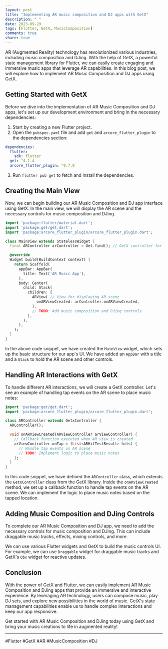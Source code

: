 ```yaml
---
layout: post
title: "Implementing AR music composition and DJ apps with GetX"
description: " "
date: 2023-09-29
tags: [Flutter, GetX, MusicComposition]
comments: true
share: true
---
```


AR (Augmented Reality) technology has revolutionized various industries, including music composition and DJing. With the help of GetX, a powerful state management library for Flutter, we can easily create engaging and immersive music apps that leverage AR capabilities. In this blog post, we will explore how to implement AR Music Composition and DJ apps using GetX.

## Getting Started with GetX

Before we dive into the implementation of AR Music Composition and DJ apps, let's set up our development environment and bring in the necessary dependencies:

1. Start by creating a new Flutter project.
2. Open the `pubspec.yaml` file and add `get` and `arcore_flutter_plugin` to the dependencies section:

```yaml
dependencies:
  flutter:
    sdk: flutter
  get: ^4.1.4
  arcore_flutter_plugin: ^0.7.0
```

3. Run `flutter pub get` to fetch and install the dependencies.

## Creating the Main View

Now, we can begin building our AR Music Composition and DJ app interface using GetX. In the main view, we will display the AR scene and the necessary controls for music composition and DJing.

```dart
import 'package:flutter/material.dart';
import 'package:get/get.dart';
import 'package:arcore_flutter_plugin/arcore_flutter_plugin.dart';

class MainView extends StatelessWidget {
  final ARController arController = Get.find(); // GetX controller for AR interaction

  @override
  Widget build(BuildContext context) {
    return Scaffold(
      appBar: AppBar(
        title: Text('AR Music App'),
      ),
      body: Center(
        child: Stack(
          children: [
            ARView( // View for displaying AR scene
              onARViewCreated: arController.onARViewCreated,
            ),
            // TODO: Add music composition and DJing controls
          ],
        ),
      ),
    );
  }
}
```

In the above code snippet, we have created the `MainView` widget, which sets up the basic structure for our app's UI. We have added an `AppBar` with a title and a `Stack` to hold the AR scene and other controls.

## Handling AR Interactions with GetX

To handle different AR interactions, we will create a GetX controller. Let's see an example of handling tap events on the AR scene to place music notes:

```dart
import 'package:get/get.dart';
import 'package:arcore_flutter_plugin/arcore_flutter_plugin.dart';

class ARController extends GetxController {
  ARController();

  void onARViewCreated(ARViewController arViewController) {
    // Callback function executed when AR view is created
    arViewController.onTap = (List<ARHitTestResult> hits) {
      // Handle tap events on AR scene
      // TODO: Implement logic to place music notes
    };
  }
}
```

In this code snippet, we have defined the `ARController` class, which extends the `GetXController` class from the GetX library. Inside the `onARViewCreated` method, we set up a callback function to handle tap events on the AR scene. We can implement the logic to place music notes based on the tapped location.

## Adding Music Composition and DJing Controls

To complete our AR Music Composition and DJ app, we need to add the necessary controls for music composition and DJing. This can include draggable music tracks, effects, mixing controls, and more.

We can use various Flutter widgets and GetX to build the music controls UI. For example, we can use `Draggable` widget for draggable music tracks and GetX's `Obx` widget for reactive updates.

## Conclusion

With the power of GetX and Flutter, we can easily implement AR Music Composition and DJing apps that provide an immersive and interactive experience. By leveraging AR technology, users can compose music, play DJ sets, and explore new possibilities in the world of music. GetX's state management capabilities enable us to handle complex interactions and keep our app responsive.

Get started with AR Music Composition and DJing today using GetX and bring your music creations to life in augmented reality!

---

#Flutter #GetX #AR #MusicComposition #DJ